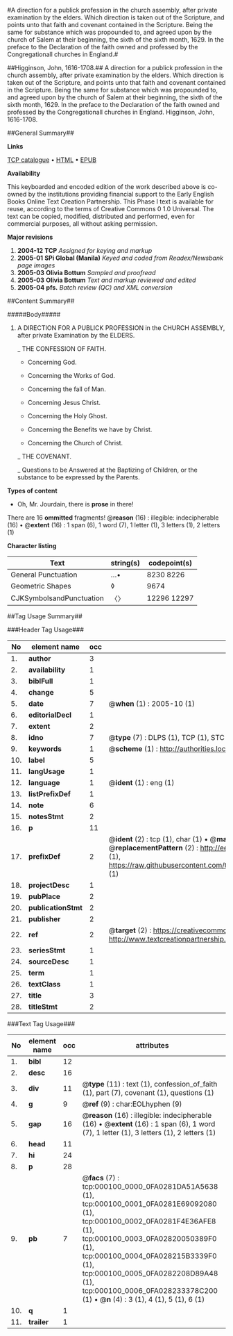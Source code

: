 #A direction for a publick profession in the church assembly, after private examination by the elders. Which direction is taken out of the Scripture, and points unto that faith and covenant contained in the Scripture. Being the same for substance which was propounded to, and agreed upon by the church of Salem at their beginning, the sixth of the sixth month, 1629. In the preface to the Declaration of the faith owned and professed by the Congregationall churches in England.#

##Higginson, John, 1616-1708.##
A direction for a publick profession in the church assembly, after private examination by the elders. Which direction is taken out of the Scripture, and points unto that faith and covenant contained in the Scripture. Being the same for substance which was propounded to, and agreed upon by the church of Salem at their beginning, the sixth of the sixth month, 1629. In the preface to the Declaration of the faith owned and professed by the Congregationall churches in England.
Higginson, John, 1616-1708.

##General Summary##

**Links**

[TCP catalogue](http://www.ota.ox.ac.uk/tcp/)  • 
[HTML](http://tei.it.ox.ac.uk/tcp/Texts-HTML/free/N00/N00060.html)  • 
[EPUB](http://tei.it.ox.ac.uk/tcp/Texts-EPUB/free/N00/N00060.epub)

**Availability**

This keyboarded and encoded edition of the
	       work described above is co-owned by the institutions
	       providing financial support to the Early English Books
	       Online Text Creation Partnership. This Phase I text is
	       available for reuse, according to the terms of Creative
	       Commons 0 1.0 Universal. The text can be copied,
	       modified, distributed and performed, even for
	       commercial purposes, all without asking permission.

**Major revisions**

1. __2004-12__ __TCP__ *Assigned for keying and markup*
1. __2005-01__ __SPi Global (Manila)__ *Keyed and coded from Readex/Newsbank page images*
1. __2005-03__ __Olivia Bottum__ *Sampled and proofread*
1. __2005-03__ __Olivia Bottum__ *Text and markup reviewed and edited*
1. __2005-04__ __pfs.__ *Batch review (QC) and XML conversion*

##Content Summary##

#####Body#####

1. A DIRECTION FOR A PUBLICK PROFESSION in the CHURCH ASSEMBLY, after private Examination by the ELDERS.

    _ THE CONFESSION OF FAITH.

      * Concerning God.

      * Concerning the Works of God.

      * Concerning the fall of Man.

      * Concerning Jesus Christ.

      * Concerning the Holy Ghost.

      * Concerning the Benefits we have by Christ.

      * Concerning the Church of Christ.

    _ THE COVENANT.

    _ Questions to be Answered at the Baptizing of Children, or the substance to be expressed by the Parents.

**Types of content**

  * Oh, Mr. Jourdain, there is **prose** in there!

There are 16 **ommitted** fragments! 
 @__reason__ (16) : illegible: indecipherable (16)  •  @__extent__ (16) : 1 span (6), 1 word (7), 1 letter (1), 3 letters (1), 2 letters (1)

**Character listing**


|Text|string(s)|codepoint(s)|
|---|---|---|
|General Punctuation|…•|8230 8226|
|Geometric Shapes|◊|9674|
|CJKSymbolsandPunctuation|〈〉|12296 12297|

##Tag Usage Summary##

###Header Tag Usage###

|No|element name|occ|attributes|
|---|---|---|---|
|1.|__author__|3||
|2.|__availability__|1||
|3.|__biblFull__|1||
|4.|__change__|5||
|5.|__date__|7| @__when__ (1) : 2005-10 (1)|
|6.|__editorialDecl__|1||
|7.|__extent__|2||
|8.|__idno__|7| @__type__ (7) : DLPS (1), TCP (1), STC (2), NOTIS (1), IMAGE-SET (1), EVANS-CITATION (1)|
|9.|__keywords__|1| @__scheme__ (1) : http://authorities.loc.gov/ (1)|
|10.|__label__|5||
|11.|__langUsage__|1||
|12.|__language__|1| @__ident__ (1) : eng (1)|
|13.|__listPrefixDef__|1||
|14.|__note__|6||
|15.|__notesStmt__|2||
|16.|__p__|11||
|17.|__prefixDef__|2| @__ident__ (2) : tcp (1), char (1)  •  @__matchPattern__ (2) : ([0-9\-]+):([0-9IVX]+) (1), (.+) (1)  •  @__replacementPattern__ (2) : http://eebo.chadwyck.com/downloadtiff?vid=$1&page=$2 (1), https://raw.githubusercontent.com/textcreationpartnership/Texts/master/tcpchars.xml#$1 (1)|
|18.|__projectDesc__|1||
|19.|__pubPlace__|2||
|20.|__publicationStmt__|2||
|21.|__publisher__|2||
|22.|__ref__|2| @__target__ (2) : https://creativecommons.org/publicdomain/zero/1.0/ (1), http://www.textcreationpartnership.org/docs/. (1)|
|23.|__seriesStmt__|1||
|24.|__sourceDesc__|1||
|25.|__term__|1||
|26.|__textClass__|1||
|27.|__title__|3||
|28.|__titleStmt__|2||


###Text Tag Usage###

|No|element name|occ|attributes|
|---|---|---|---|
|1.|__bibl__|12||
|2.|__desc__|16||
|3.|__div__|11| @__type__ (11) : text (1), confession_of_faith (1), part (7), covenant (1), questions (1)|
|4.|__g__|9| @__ref__ (9) : char:EOLhyphen (9)|
|5.|__gap__|16| @__reason__ (16) : illegible: indecipherable (16)  •  @__extent__ (16) : 1 span (6), 1 word (7), 1 letter (1), 3 letters (1), 2 letters (1)|
|6.|__head__|11||
|7.|__hi__|24||
|8.|__p__|28||
|9.|__pb__|7| @__facs__ (7) : tcp:000100_0000_0FA0281DA51A5638 (1), tcp:000100_0001_0FA0281E69092080 (1), tcp:000100_0002_0FA0281F4E36AFE8 (1), tcp:000100_0003_0FA02820050389F0 (1), tcp:000100_0004_0FA028215B3339F0 (1), tcp:000100_0005_0FA0282208D89A48 (1), tcp:000100_0006_0FA028233378C200 (1)  •  @__n__ (4) : 3 (1), 4 (1), 5 (1), 6 (1)|
|10.|__q__|1||
|11.|__trailer__|1||

